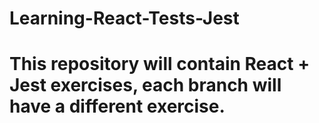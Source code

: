 # Learning-React-Tests-Jest

# This repository will contain React + Jest exercises, each branch will have a different exercise.
